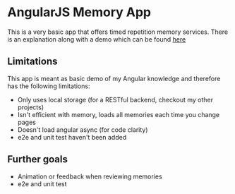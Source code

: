 # AngularJS Memory App

This is a very basic app that offers timed repetition memory services. There is an explanation
along with a demo which can be found [here](http://corynorris.github.io/angularjs-memory-app/app/#/intro)

## Limitations

This app is meant as basic demo of my Angular knowledge and therefore has the following limitations:
 - Only uses local storage (for a RESTful backend, checkout my other projects)
 - Isn't efficient with memory, loads all memories each time you change pages
 - Doesn't load angular async (for code clarity)
 - e2e and unit test haven't been added
 
## Further goals
 - Animation or feedback when reviewing memories
 - e2e and unit test

